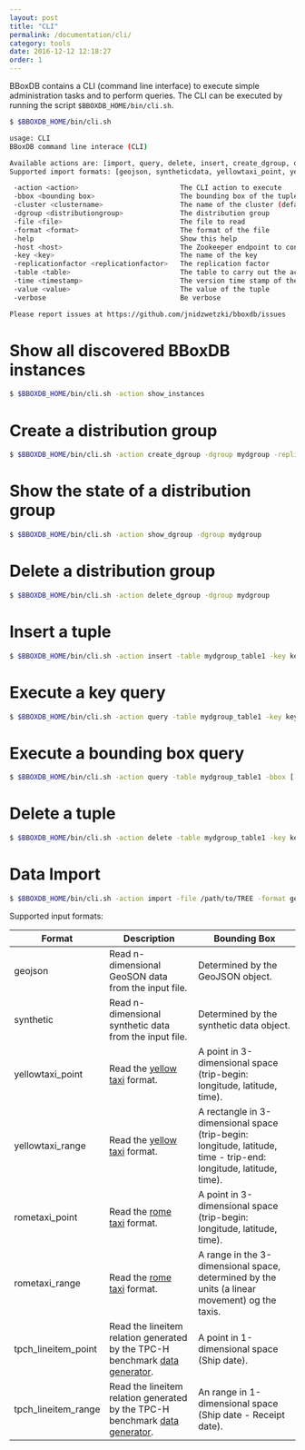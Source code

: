 ```yaml
---
layout: post
title: "CLI"
permalink: /documentation/cli/
category: tools
date: 2016-12-12 12:18:27
order: 1
---
```


BBoxDB contains a CLI (command line interface) to execute simple administration tasks and to perform queries. The CLI can be executed by running the script ```$BBOXDB_HOME/bin/cli.sh```.

```bash
$ $BBOXDB_HOME/bin/cli.sh

usage: CLI
BBoxDB command line interace (CLI)

Available actions are: [import, query, delete, insert, create_dgroup, delete_dgroup, show_dgroup, show_instances]
Supported import formats: [geojson, syntheticdata, yellowtaxi_point, yellowtaxi_range, tpch_lineitem_point, tpch_lineitem_range]

 -action <action>                         The CLI action to execute
 -bbox <bounding box>                     The bounding box of the tuple
 -cluster <clustername>                   The name of the cluster (default: mycluster)
 -dgroup <distributiongroup>              The distribution group
 -file <file>                             The file to read
 -format <format>                         The format of the file
 -help                                    Show this help
 -host <host>                             The Zookeeper endpoint to connect to (default: 127.0.0.1:2181)
 -key <key>                               The name of the key
 -replicationfactor <replicationfactor>   The replication factor
 -table <table>                           The table to carry out the action
 -time <timestamp>                        The version time stamp of the tuple
 -value <value>                           The value of the tuple
 -verbose                                 Be verbose

Please report issues at https://github.com/jnidzwetzki/bboxdb/issues
```

# Show all discovered BBoxDB instances
```bash
$ $BBOXDB_HOME/bin/cli.sh -action show_instances
```

# Create a distribution group
```bash
$ $BBOXDB_HOME/bin/cli.sh -action create_dgroup -dgroup mydgroup -replicationfactor 2 -dimensions 2
```

# Show the state of a distribution group
```bash
$ $BBOXDB_HOME/bin/cli.sh -action show_dgroup -dgroup mydgroup
```

# Delete a distribution group
```bash
$ $BBOXDB_HOME/bin/cli.sh -action delete_dgroup -dgroup mydgroup
```

# Insert a tuple
```bash
$ $BBOXDB_HOME/bin/cli.sh -action insert -table mydgroup_table1 -key key1 -bbox [[1,2]:[1,2]] -value mydata
```

# Execute a key query
```bash
$ $BBOXDB_HOME/bin/cli.sh -action query -table mydgroup_table1 -key key1
```

# Execute a bounding box query
```bash
$ $BBOXDB_HOME/bin/cli.sh -action query -table mydgroup_table1 -bbox [[1,4]:[1,4]]
```

# Delete a tuple
```bash
$ $BBOXDB_HOME/bin/cli.sh -action delete -table mydgroup_table1 -key key1
```

# Data Import
```bash
$ $BBOXDB_HOME/bin/cli.sh -action import -file /path/to/TREE -format geojson -table mydgroup2_tree
```

Supported input formats:

|        Format       |                    Description                     |          Bounding Box              |
|---------------------|----------------------------------------------------|------------------------------------|
|      geojson        | Read n-dimensional GeoSON data from the input file. | Determined by the GeoJSON object.   |
|       synthetic     | Read n-dimensional synthetic data from the input file. | Determined by the synthetic data object.   |
| yellowtaxi_point    | Read the [yellow taxi](http://www.nyc.gov/html/tlc/html/about/trip_record_data.shtml) format. | A point in 3-dimensional space (trip-begin: longitude, latitude, time). |
| yellowtaxi_range    | Read the [yellow taxi](http://www.nyc.gov/html/tlc/html/about/trip_record_data.shtml) format. | A rectangle in 3-dimensional space (trip-begin: longitude, latitude, time - trip-end: longitude, latitude, time). |
| rometaxi_point | Read the [rome taxi](https://crawdad.org/~crawdad/roma/taxi/20140717/) format. | A point in 3-dimensional space (trip-begin: longitude, latitude, time). |
| rometaxi_range | Read the [rome taxi](https://crawdad.org/~crawdad/roma/taxi/20140717/) format. | A range in the 3-dimensional space, determined by the units (a linear movement) og the taxis. |
| tpch_lineitem_point | Read the lineitem relation generated by the TPC-H benchmark [data generator](https://github.com/electrum/tpch-dbgen). | A point in 1-dimensional space (Ship date). |
| tpch_lineitem_range | Read the lineitem relation generated by the TPC-H benchmark [data generator](https://github.com/electrum/tpch-dbgen). | An range in 1-dimensional space (Ship date - Receipt date). |


